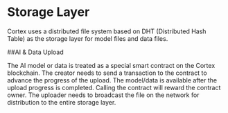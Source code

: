 # Storage Layer

Cortex uses a distributed file system based on DHT (Distributed Hash Table) as the storage layer for model files and data files.

##AI & Data Upload

The AI model or data is treated as a special smart contract on the Cortex blockchain. The creator needs to send a transaction to the contract to advance the progress of the upload. The model/data is available after the upload progress is completed. Calling the contract will reward the contract owner. The uploader needs to broadcast the file on the network for distribution to the entire storage layer.

